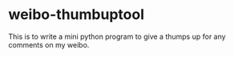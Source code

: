 # weibo-thumbuptool
This is to write a mini python program to give a thumps up for any comments on my weibo. 
